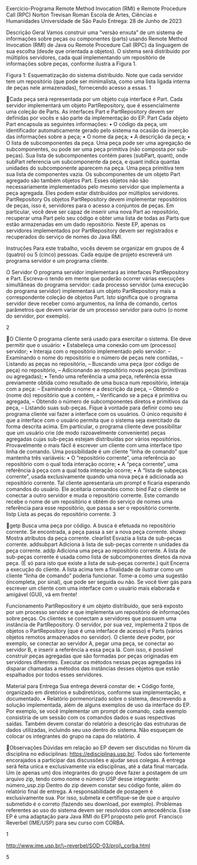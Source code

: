 Exercı́cio-Programa Remote Method Invocation (RMI) e Remote Procedure
Call (RPC) Norton Trevisan Roman Escola de Artes, Ciências e Humanidades
Universidade de São Paulo Entrega: 28 de Junho de 2023

Descrição Geral Vamos construir uma “versão enxuta” de um sistema de
informações sobre peças ou componentes (parts) usando Remote Method
Invocation (RMI) de Java ou Remote Procedure Call (RPC) da linguagem de
sua escolha (desde que orientada a objetos). O sistema será distribuı́do
por múltiplos servidores, cada qual implementando um repositório de
informações sobre peças, conforme ilustra a Figura 1.

Figura 1: Esquematização do sistema distribuı́do. Note que cada servidor
tem um repositório (que pode ser minimalista, como uma lista ligada
interna de peças nele armazenadas), fornecendo acesso a essas. 1

Cada peça será representada por um objeto cuja interface é Part. Cada
servidor implementará um objeto PartRepository, que é essencialmente uma
coleção de Parts. As interfaces Part e PartRepository devem ser
definidas por vocês e são parte da implementação do EP. Part Cada objeto
Part encapsula as seguintes informações: • O código da peça, um
identificador automaticamente gerado pelo sistema na ocasião da inserção
das informações sobre a peça; • O nome da peça; • A descrição da peça; •
O lista de subcomponentes da peça. Uma peça pode ser uma agregação de
subcomponentes, ou pode ser uma peça primitiva (não composta por
sub-peças). Sua lista de subcomponentes contém pares (subPart, quant),
onde subPart referencia um subcomponente da peça, e quant indica quantas
unidades do subcomponente aparecem na peça. Uma peça primitiva tem sua
lista de componentes vazia. Os subcomponentes de um objeto Part agregado
são também objetos Part. Esses objetos não são necessariamente
implementados pelo mesmo servidor que implementa a peça agregada. Eles
podem estar distribuı́dos por múltiplos servidores. PartRepository Os
objetos PartRepository devem implementar repositórios de peças, isso é,
servidores para o acesso a conjuntos de peças. Em particular, você deve
ser capaz de inserir uma nova Part ao repositório, recuperar uma Part
pelo seu código e obter uma lista de todas as Parts que estão
armazenadas em um dado repositório. Neste EP, apenas os servidores
implementados por PartRepository devem ser registrados e recuperados do
serviço de nomes do Java RMI.

Instruções Para este trabalho, vocês devem se organizar em grupos de 4
(quatro) ou 5 (cinco) pessoas. Cada equipe de projeto escreverá um
programa servidor e um programa cliente.

O Servidor O programa servidor implementará as interfaces PartRepository
e Part. Escreva-o tendo em mente que poderão ocorrer várias execuções
simultâneas do programa servidor: cada processo servidor (uma execução
do programa servidor) implementará um objeto PartRepository mais a
correspondente coleção de objetos Part. Isto significa que o programa
servidor deve receber como argumentos, na linha de comando, certos
parâmetros que devem variar de um processo servidor para outro (o nome
do servidor, por exemplo).

2

O Cliente O programa cliente será usado para exercitar o sistema. Ele
deve permitir que o usuário: • Estabeleça uma conexão com um (processo)
servidor; • Interaja com o repositório implementado pelo servidor: –
Examinando o nome do repositório e o número de peças nele contidas, –
Listando as peças no repositório, – Buscando uma peça (por código de
peça) no repositório, – Adicionando ao repositório novas peças
(primitivas ou agregadas); • Tendo uma referência a uma peça, referência
essa previamente obtida como resultado de uma busca num repositório,
interaja com a peça: – Examinando o nome e a descrição da peça, –
Obtendo o (nome do) repositório que a contém, – Verificando se a peça é
primitiva ou agregada, – Obtendo o número de subcomponentes diretos e
primitivos da peça, – Listando suas sub-peças. Fique à vontade para
definir como seu programa cliente vai fazer a interface com os usuários.
O único requisito é que a interface com o usuário permita que o sistema
seja exercitado da forma descrita acima. Em particular, o programa
cliente deve possibilitar que um usuário crie (de modo razoavelmente
conveniente) peças agregadas cujas sub-peças estejam distribuı́das por
vários repositórios. Provavelmente o mais fácil é escrever um cliente
com uma interface tipo linha de comando. Uma possibilidade é um cliente
“linha de comando” que mantenha três variáveis: • O “repositório
corrente”, uma referência ao repositório com o qual toda interação
ocorre; • A “peça corrente”, uma referência à peça com a qual toda
interação ocorre; • A “lista de subpeças corrente”, usada exclusivamente
quando uma nova peça é adicionada ao repositório corrente. Tal cliente
apresentaria um prompt e ficaria esperando comandos do usuário. Ele
aceitaria comandos como: bind Faz o cliente se conectar a outro servidor
e muda o repositório corrente. Este comando recebe o nome de um
repositório e obtém do serviço de nomes uma referência para esse
repositório, que passa a ser o repositório corrente. listp Lista as
peças do repositório corrente. 3

getp Busca uma peça por código. A busca é efetuada no repositório
corrente. Se encontrada, a peça passa a ser a nova peça corrente. showp
Mostra atributos da peça corrente. clearlist Esvazia a lista de
sub-peças corrente. addsubpart Adiciona à lista de sub-peças corrente n
unidades da peça corrente. addp Adiciona uma peça ao repositório
corrente. A lista de sub-peças corrente é usada como lista de
subcomponentes diretos da nova peça. (É só para isto que existe a lista
de sub-peças corrente.) quit Encerra a execução do cliente. A lista
acima tem a finalidade de ilustrar como um cliente “linha de comando”
poderia funcionar. Tome-a como uma sugestão (incompleta, por sinal), que
pode ser seguida ou não. Se você tiver gás para escrever um cliente com
uma interface com o usuário mais elaborada e amigável (GUI), vá em
frente!

Funcionamento PartRepository é um objeto distribuı́do, que será exposto
por um processo servidor e que implementa um repositório de informações
sobre peças. Os clientes se conectam a servidores que possuem uma
instância de PartRepository. O servidor, por sua vez, implementa 2 tipos
de objetos o PartRepository (que é uma interface de acesso) e Parts
(vários objetos remotos armazenados no servidor). O cliente deve poder,
por exemplo, se conectar ao servidor A, pegar uma peça, se conectar ao
servidor B, e inserir a referência a essa peça lá. Com isso, é possı́vel
construir peças agregadas que são formadas por peças originadas em
servidores diferentes. Executar os métodos nessas peças agregadas irá
disparar chamadas a métodos das instâncias desses objetos que estão
espalhados por todos esses servidores.

Material para Entrega Sua entrega deverá constar de: • Código fonte,
organizado em diretórios e subdiretórios, conforme sua implementação, e
documentado. • Relatório pormenorizado sobre o sistema, descrevendo a
solução implementada, além de alguns exemplos de uso da interface do EP.
Por exemplo, se você implementar um prompt de comando, cada exemplo
consistiria de um sessão com os comandos dados e suas respectivas
saı́das. Também devem constar do relatório a descrição das estruturas de
dados utilizadas, incluindo seu uso dentro do sistema. Não esqueçam de
colocar os integrantes do grupo na capa do relatório. 4

Observações Dúvidas em relação ao EP devem ser discutidas no fórum da
disciplina no edisciplinas: https://edisciplinas.usp.br/. Todos são
fortemente encorajados a participar das discussões e ajudar seus
colegas. A entrega será feita unica e exclusivamente via edisciplinas,
até a data final marcada. Um (e apenas um) dos integrantes do grupo deve
fazer a postagem de um arquivo zip, tendo como nome o número USP desse
integrante: número\_usp.zip Dentro do zip devem constar seu código
fonte, além do relatório final de entrega. A responsabilidade de
postagem é exclusivamente sua. Por isso, submeta e certifique-se de que
o arquivo submetido é o correto (fazendo seu download, por exemplo).
Problemas referentes ao uso do sistema devem ser resolvidos com
antecedência. Esse EP é uma adaptação para Java RMI do EP1 proposto pelo
prof. Francisco Reverbel (IME/USP) para seu curso com CORBA.

1

http://www.ime.usp.br/\~reverbel/SOD-03/proj\_corba.html

5



